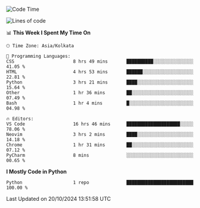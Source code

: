 <!--START_SECTION:waka-->
![Code Time](http://img.shields.io/badge/Code%20Time-342%20hrs%2027%20mins-blue)

![Lines of code](https://img.shields.io/badge/From%20Hello%20World%20I%27ve%20Written-1%20lines%20of%20code-blue)

📊 **This Week I Spent My Time On** 

```text
🕑︎ Time Zone: Asia/Kolkata

💬 Programming Languages: 
CSS                      8 hrs 49 mins       ██████████░░░░░░░░░░░░░░░   41.05 % 
HTML                     4 hrs 53 mins       ██████░░░░░░░░░░░░░░░░░░░   22.81 % 
Python                   3 hrs 21 mins       ████░░░░░░░░░░░░░░░░░░░░░   15.64 % 
Other                    1 hr 36 mins        ██░░░░░░░░░░░░░░░░░░░░░░░   07.49 % 
Bash                     1 hr 4 mins         █░░░░░░░░░░░░░░░░░░░░░░░░   04.98 % 

🔥 Editors: 
VS Code                  16 hrs 46 mins      ████████████████████░░░░░   78.06 % 
Neovim                   3 hrs 2 mins        ████░░░░░░░░░░░░░░░░░░░░░   14.18 % 
Chrome                   1 hr 31 mins        ██░░░░░░░░░░░░░░░░░░░░░░░   07.12 % 
PyCharm                  8 mins              ░░░░░░░░░░░░░░░░░░░░░░░░░   00.65 % 
```

**I Mostly Code in Python** 

```text
Python                   1 repo              █████████████████████████   100.00 % 
```




 Last Updated on 20/10/2024 13:51:58 UTC
<!--END_SECTION:waka-->
